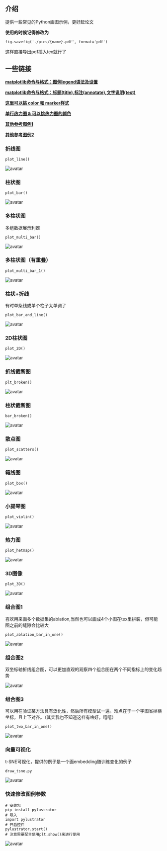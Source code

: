 ## **介绍**
提供一些常见的Python画图示例，更好赶论文

**使用的时候记得修改为**
```
fig.savefig('./pics/{name}.pdf', format='pdf')
```
这样直接导出pdf插入tex就行了

## 一些链接
[**matplotlib命令与格式：图例legend语法及设置**](https://blog.csdn.net/helunqu2017/article/details/78641290)

[**matplotlib命令与格式：标题(title),标注(annotate),文字说明(text)**](https://blog.csdn.net/helunqu2017/article/details/78659490)

[**这里可以挑 color 和 marker样式**](https://cloud.tencent.com/developer/article/1540478)

[**单行热力图 & 可以挑热力图的颜色**](https://www.codenong.com/cs106384659/)

[**其他参考图例1**](https://mp.weixin.qq.com/s/mFXjyeLzbDGdT4jyAxHDjw)

[**其他参考图例2**](https://mp.weixin.qq.com/s/cJV7WQlD15egW-fWJYJBdQ)

### 折线图
```
plot_line()
```
![avatar](pics/line.png)

### 柱状图

```
plot_bar()
```
![avatar](pics/bar.png)

### 多柱状图
多组数据展示利器
```
plot_multi_bar()
```
![avatar](pics/multi_bar.png)

### 多柱状图（有重叠）

```
plot_multi_bar_1()
```

![avatar](pics/multi_bar_1.png)

### 柱状+折线

有时单条线或单个柱子太单调了
```
plot_bar_and_line()
```
![avatar](pics/bar_and_line.png)

### 2D柱状图

```
plot_2D()
```

![avatar](pics/hist_2D.png)

### 折线截断图

```
plt_broken()
```

![avatar](pics/broken_line.png)

### 柱状截断图

```
bar_broken()
```

![avatar](pics/broken_bar.png)

### 散点图

```
plot_scatters()
```
![avatar](pics/scatter.png)

### 箱线图

```
plot_box()
```

![avatar](pics/plot_box.png)

### 小提琴图

```
plot_violin()
```

![avatar](pics/plot_violin.png)

### 热力图

```
plot_hetmap()
```
![avatar](pics/heatmap.png)

### 3D图像

```
plot_3D()
```

![avatar](pics/plot_3D.png)

### 组合图1

喜欢用来画多个数据集的ablation,当然也可以画成4个小图在tex里拼装，但可能图之前的缝隙会比较大
```
plot_ablation_bar_in_one()
```
![avatar](pics/ablation.png)

### 组合图2

双坐标轴折线组合图，可以更加直观的观察四个组合图在两个不同指标上的变化趋势

![avatar](pics/multi_line.png)

### 组合图3

可以用在验证某方法具有泛化性，然后所有模型试一遍。难点在于一个字图省掉横坐标，且上下对齐。（其实我也不知道这样有啥好，嘻嘻）
```
plot_two_bar_in_one()
```
![avatar](pics/two_bars.png)

### 向量可视化
t-SNE可视化，提供的例子是一个画embedding随训练变化的例子
```
draw_tsne.py
```
![avatar](pics/tsne.png)

### 快速修改图例参数

```
# 安装包 
pip install pylustrator
# 导入
import pylustrator
# 开启控件
pylustrator.start()
# 注意需要配合使用plt.show()来进行使用
```

![avatar](pics/pylustrator.png)

